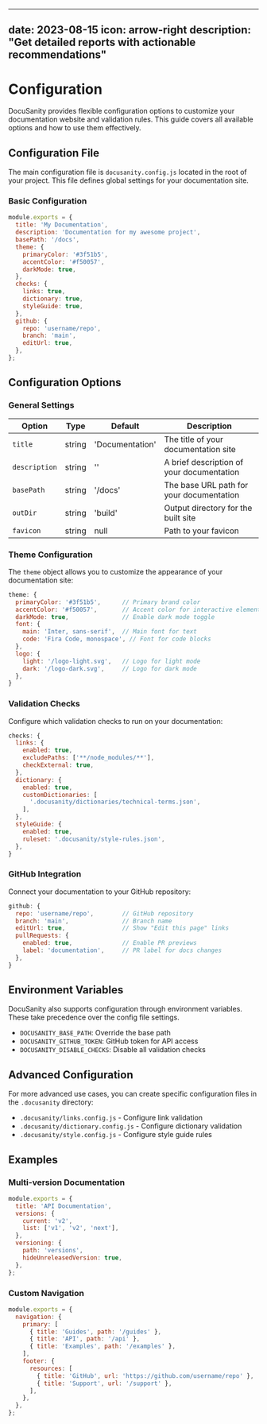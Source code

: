 
---
date: 2023-08-15
icon: arrow-right
description: "Get detailed reports with actionable recommendations"
---

# Configuration

DocuSanity provides flexible configuration options to customize your documentation website and validation rules. This guide covers all available options and how to use them effectively.

## Configuration File

The main configuration file is `docusanity.config.js` located in the root of your project. This file defines global settings for your documentation site.

### Basic Configuration

```javascript
module.exports = {
  title: 'My Documentation',
  description: 'Documentation for my awesome project',
  basePath: '/docs',
  theme: {
    primaryColor: '#3f51b5',
    accentColor: '#f50057',
    darkMode: true,
  },
  checks: {
    links: true,
    dictionary: true,
    styleGuide: true,
  },
  github: {
    repo: 'username/repo',
    branch: 'main',
    editUrl: true,
  },
};
```

## Configuration Options

### General Settings

| Option | Type | Default | Description |
|--------|------|---------|-------------|
| `title` | string | 'Documentation' | The title of your documentation site |
| `description` | string | '' | A brief description of your documentation |
| `basePath` | string | '/docs' | The base URL path for your documentation |
| `outDir` | string | 'build' | Output directory for the built site |
| `favicon` | string | null | Path to your favicon |

### Theme Configuration

The `theme` object allows you to customize the appearance of your documentation site:

```javascript
theme: {
  primaryColor: '#3f51b5',      // Primary brand color
  accentColor: '#f50057',       // Accent color for interactive elements
  darkMode: true,               // Enable dark mode toggle
  font: {
    main: 'Inter, sans-serif',  // Main font for text
    code: 'Fira Code, monospace', // Font for code blocks
  },
  logo: {
    light: '/logo-light.svg',   // Logo for light mode
    dark: '/logo-dark.svg',     // Logo for dark mode
  },
}
```

### Validation Checks

Configure which validation checks to run on your documentation:

```javascript
checks: {
  links: {
    enabled: true,
    excludePaths: ['**/node_modules/**'],
    checkExternal: true,
  },
  dictionary: {
    enabled: true,
    customDictionaries: [
      '.docusanity/dictionaries/technical-terms.json',
    ],
  },
  styleGuide: {
    enabled: true,
    ruleset: '.docusanity/style-rules.json',
  },
}
```

### GitHub Integration

Connect your documentation to your GitHub repository:

```javascript
github: {
  repo: 'username/repo',        // GitHub repository
  branch: 'main',               // Branch name
  editUrl: true,                // Show "Edit this page" links
  pullRequests: {
    enabled: true,              // Enable PR previews
    label: 'documentation',     // PR label for docs changes
  },
}
```

## Environment Variables

DocuSanity also supports configuration through environment variables. These take precedence over the config file settings.

- `DOCUSANITY_BASE_PATH`: Override the base path
- `DOCUSANITY_GITHUB_TOKEN`: GitHub token for API access
- `DOCUSANITY_DISABLE_CHECKS`: Disable all validation checks

## Advanced Configuration

For more advanced use cases, you can create specific configuration files in the `.docusanity` directory:

- `.docusanity/links.config.js` - Configure link validation
- `.docusanity/dictionary.config.js` - Configure dictionary validation
- `.docusanity/style.config.js` - Configure style guide rules

## Examples

### Multi-version Documentation

```javascript
module.exports = {
  title: 'API Documentation',
  versions: {
    current: 'v2',
    list: ['v1', 'v2', 'next'],
  },
  versioning: {
    path: 'versions',
    hideUnreleasedVersion: true,
  },
};
```

### Custom Navigation

```javascript
module.exports = {
  navigation: {
    primary: [
      { title: 'Guides', path: '/guides' },
      { title: 'API', path: '/api' },
      { title: 'Examples', path: '/examples' },
    ],
    footer: {
      resources: [
        { title: 'GitHub', url: 'https://github.com/username/repo' },
        { title: 'Support', url: '/support' },
      ],
    },
  },
};
```
